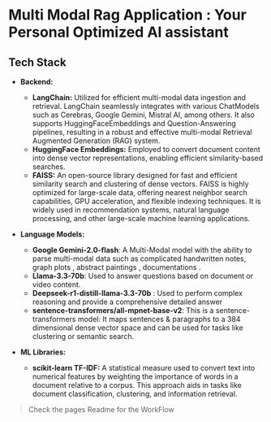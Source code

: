 # Multi Modal Rag Application : Your Personal Optimized AI assistant
## Tech Stack
- **Backend:**
  - **LangChain:** Utilized for efficient multi-modal data ingestion and retrieval. LangChain seamlessly integrates with various ChatModels such as Cerebras, Google Gemini, Mistral AI, among others. It also supports HuggingFaceEmbeddings and Question-Answering pipelines, resulting in a robust and effective multi-modal Retrieval Augmented Generation (RAG) system.
  - **HuggingFace Embeddings:** Employed to convert document content into dense vector representations, enabling efficient similarity-based searches.
  - **FAISS:** An open-source library designed for fast and efficient similarity search and clustering of dense vectors. FAISS is highly optimized for large-scale data, offering nearest neighbor search capabilities, GPU acceleration, and flexible indexing techniques. It is widely used in recommendation systems, natural language processing, and other large-scale machine learning applications.

- **Language Models:**
  - **Google Gemini-2.0-flash**: A Multi-Modal model with the ability to parse multi-modal data such as complicated handwritten notes, graph plots , abstract paintings , documentations .
  - **Llama-3.3-70b**: Used to answer questions based on document or video content.
  - **Deepseek-r1-distill-llama-3.3-70b** : Used to perform complex reasoning and provide a comprehensive detailed answer 
  - **sentence-transformers/all-mpnet-base-v2**: This is a sentence-transformers model: It maps sentences & paragraphs to a 384 dimensional dense vector space and can be used for tasks like clustering or semantic search.
 
- **ML Libraries:**
  - **scikit-learn TF-IDF:** A statistical measure used to convert text into numerical features by weighting the importance of words in a document relative to a corpus. This approach aids in tasks like document classification, clustering, and information retrieval.
 
> Check the pages Readme for the WorkFlow
 
    
